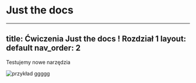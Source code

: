 # Just the docs 
---
title: Ćwiczenia Just the docs ! Rozdział 1
layout: default
nav_order: 2
---

Testujemy nowe narzędzia

![przykład](../images/r.png)
ggggg


  
